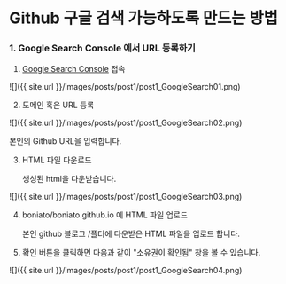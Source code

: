 # Github 구글 검색 가능하도록 만드는 방법
### 1. Google Search Console 에서 URL 등록하기

1. [Google Search Console](https://search.google.com/search-console/about) 접속

![]({{ site.url }}/images/posts/post1/post1_GoogleSearch01.png)  


2. 도메인 혹은 URL 등록

![]({{ site.url }}/images/posts/post1/post1_GoogleSearch02.png)

본인의 Github URL을 입력합니다.


3. HTML 파일 다운로드

   생성된 html을 다운받습니다.

![]({{ site.url }}/images/posts/post1/post1_GoogleSearch03.png)


4. boniato/boniato.github.io 에 HTML 파일 업로드

   본인 github 블로그 /폴더에 다운받은 HTML 파일을 업로드 합니다.


5. 확인 버튼을 클릭하면 다음과 같이 "소유권이 확인됨" 창을 볼 수 있습니다.

![]({{ site.url }}/images/posts/post1/post1_GoogleSearch04.png)
